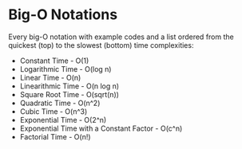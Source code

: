 # Big-O Notations

Every big-O notation with example codes and a list ordered from the quickest (top) to the slowest (bottom) time complexities:

- Constant Time - O(1)
- Logarithmic Time - O(log n)
- Linear Time - O(n)
- Linearithmic Time - O(n log n)
- Square Root Time - O(sqrt(n))
- Quadratic Time - O(n^2)
- Cubic Time - O(n^3)
- Exponential Time - O(2^n)
- Exponential Time with a Constant Factor - O(c^n)
- Factorial Time - O(n!)
